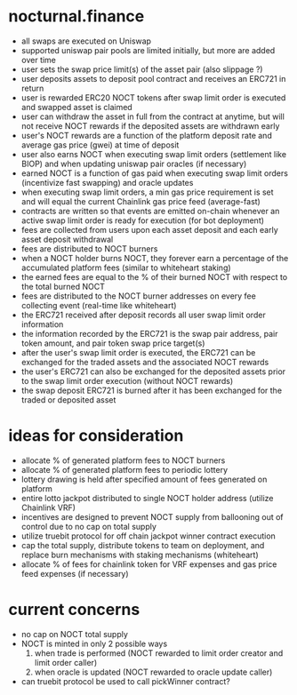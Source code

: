# nocturnal.finance

- all swaps are executed on Uniswap  
- supported uniswap pair pools are limited initially, but more are added over time  
- user sets the swap price limit(s) of the asset pair (also slippage ?)  
- user deposits assets to deposit pool contract and receives an ERC721 in return  
- user is rewarded ERC20 NOCT tokens after swap limit order is executed and swapped asset is claimed   
- user can withdraw the asset in full from the contract at anytime, but will not receive NOCT rewards if the deposited assets are withdrawn early  
- user's NOCT rewards are a function of the platform deposit rate and average gas price (gwei) at time of deposit  
- user also earns NOCT when executing swap limit orders (settlement like BIOP) and when updating uniswap pair oracles (if necessary)   
- earned NOCT is a function of gas paid when executing swap limit orders (incentivize fast swapping) and oracle updates  
- when executing swap limit orders, a min gas price requirement is set and will equal the current Chainlink gas price feed (average-fast)  
- contracts are written so that events are emitted on-chain whenever an active swap limit order is ready for execution (for bot deployment)  
- fees are collected from users upon each asset deposit and each early asset deposit withdrawal  
- fees are distributed to NOCT burners  
- when a NOCT holder burns NOCT, they forever earn a percentage of the accumulated platform fees (similar to whiteheart staking)  
- the earned fees are equal to the % of their burned NOCT with respect to the total burned NOCT    
- fees are distributed to the NOCT burner addresses on every fee collecting event (real-time like whiteheart)  
- the ERC721 received after deposit records all user swap limit order information  
- the information recorded by the ERC721 is the swap pair address, pair token amount, and pair token swap price target(s)  
- after the user's swap limit order is executed, the ERC721 can be exchanged for the traded assets and the associated NOCT rewards  
- the user's ERC721 can also be exchanged for the deposited assets prior to the swap limit order execution (without NOCT rewards)    
- the swap deposit ERC721 is burned after it has been exchanged for the traded or deposited asset  

# ideas for consideration

- allocate % of generated platform fees to NOCT burners  
- allocate % of generated platform fees to periodic lottery  
- lottery drawing is held after specified amount of fees generated on platform  
- entire lotto jackpot distributed to single NOCT holder address (utilize Chainlink VRF)  
- incentives are designed to prevent NOCT supply from ballooning out of control due to no cap on total supply  
- utilize truebit protocol for off chain jackpot winner contract execution  
- cap the total supply, distribute tokens to team on deployment, and replace burn mechanisms with staking mechanisms (whiteheart)  
- allocate % of fees for chainlink token for VRF expenses and gas price feed expenses (if necessary)  

# current concerns

- no cap on NOCT total supply  
- NOCT is minted in only 2 possible ways  
  1) when trade is performed (NOCT rewarded to limit order creator and limit order caller)  
  2) when oracle is updated (NOCT rewarded to oracle update caller)  
- can truebit protocol be used to call pickWinner contract?  
